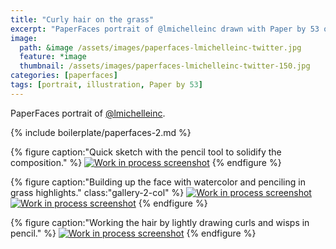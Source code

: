 ```yaml
---
title: "Curly hair on the grass"
excerpt: "PaperFaces portrait of @lmichelleinc drawn with Paper by 53 on an iPad."
image: 
  path: &image /assets/images/paperfaces-lmichelleinc-twitter.jpg 
  feature: *image
  thumbnail: /assets/images/paperfaces-lmichelleinc-twitter-150.jpg
categories: [paperfaces]
tags: [portrait, illustration, Paper by 53]
---
```


PaperFaces portrait of [@lmichelleinc](https://twitter.com/lmichelleinc).

{% include boilerplate/paperfaces-2.md %}

{% figure caption:"Quick sketch with the pencil tool to solidify the composition." %}
[![Work in process screenshot](/assets/images/paperfaces-lmichelleinc-process-1-600.jpg)](/assets/images/paperfaces-lmichelleinc-process-1-lg.jpg)
{% endfigure %}

{% figure caption:"Building up the face with watercolor and penciling in grass highlights." class:"gallery-2-col" %}
[![Work in process screenshot](/assets/images/paperfaces-lmichelleinc-process-2-600.jpg)](/assets/images/paperfaces-lmichelleinc-process-2-lg.jpg)
[![Work in process screenshot](/assets/images/paperfaces-lmichelleinc-process-3-600.jpg)](/assets/images/paperfaces-lmichelleinc-process-3-lg.jpg)
{% endfigure %}

{% figure caption:"Working the hair by lightly drawing curls and wisps in pencil." %}
[![Work in process screenshot](/assets/images/paperfaces-lmichelleinc-process-4-600.jpg)](/assets/images/paperfaces-lmichelleinc-process-4-lg.jpg)
{% endfigure %}
